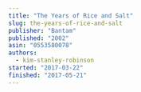 ```yaml
---
title: "The Years of Rice and Salt"
slug: the-years-of-rice-and-salt
publisher: "Bantam"
published: "2002"
asin: "0553580078"
authors:
  - kim-stanley-robinson
started: "2017-03-22"
finished: "2017-05-21"
---
```

